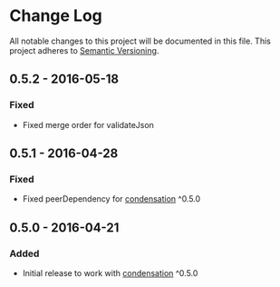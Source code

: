 # Change Log
All notable changes to this project will be documented in this file.
This project adheres to [Semantic Versioning](http://semver.org/).

## 0.5.2 - 2016-05-18
### Fixed
- Fixed merge order for validateJson

## 0.5.1 - 2016-04-28
### Fixed
- Fixed peerDependency for [condensation][condensation-url] ^0.5.0

## 0.5.0 - 2016-04-21
### Added
- Initial release to work with [condensation][condensation-url] ^0.5.0


[condensation-url]: https://github.com/SungardAS/condensation
